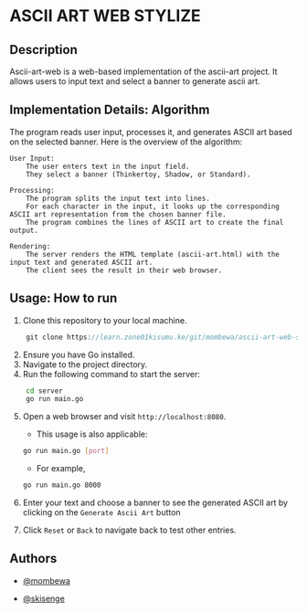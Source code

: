 # ASCII ART WEB STYLIZE
## Description
Ascii-art-web is a web-based implementation of the ascii-art project. It allows users to input text and select a banner to generate ascii art.

## Implementation Details: Algorithm

The program reads user input, processes it, and generates ASCII art based on the selected banner. Here is the overview of the algorithm:

    User Input:
        The user enters text in the input field.
        They select a banner (Thinkertoy, Shadow, or Standard).

    Processing:
        The program splits the input text into lines.
        For each character in the input, it looks up the corresponding ASCII art representation from the chosen banner file.
        The program combines the lines of ASCII art to create the final output.

    Rendering:
        The server renders the HTML template (ascii-art.html) with the input text and generated ASCII art.
        The client sees the result in their web browser.

## Usage: How to run

1.  Clone this repository to your local machine.
```go
    git clone https://learn.zone01kisumu.ke/git/mombewa/ascii-art-web-stylize.git
```
2.  Ensure you have Go installed.
3.  Navigate to the project directory.
4.  Run the following command to start the server:
```bash
    cd server
    go run main.go
```
5.  Open a web browser and visit `http://localhost:8080`.
    - This usage is also applicable:
    ```bash
    go run main.go [port]
    ```
      
    - For example,
    ```bash
    go run main.go 8000
    ```
6.  Enter your text and choose a banner to see the generated ASCII art by clicking on the `Generate Ascii Art` button
7.  Click `Reset` or `Back` to navigate back to test other entries.

## Authors
- [@mombewa](https://learn.zone01kisumu.ke/git/mombewa)

- [@skisenge](https://learn.zone01kisumu.ke/git/skisenge)